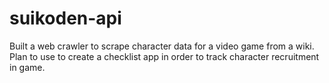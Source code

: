 # suikoden-api
Built a web crawler to scrape character data for a video game from a wiki. Plan to use to create a checklist app in order to track character recruitment in game. 
